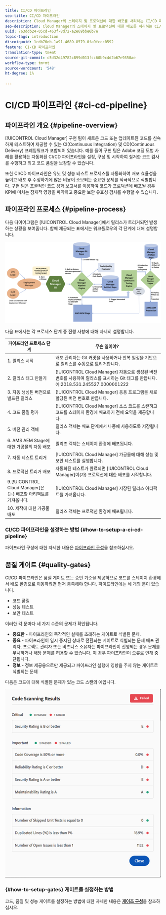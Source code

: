```yaml
---
title: CI/CD 파이프라인
seo-title: CI/CD 파이프라인
description: Cloud Manager의 스테이지 및 프로덕션에 대한 배포를 처리하는 CI/CD 파이프라인 개요
seo-description: Cloud Manager의 스테이지 및 프로덕션에 대한 배포를 처리하는 CI/CD 파이프라인에 대해 알아보려면 이 섹션을 따르십시오
uuid: 763ddb24-05cd-463f-8d72-a2e69bbe6b7e
topic-tags: introduction
discoiquuid: 1cdb76eb-1a91-4689-8579-0fa9fccc0592
feature: CI-CD 파이프라인
translation-type: tm+mt
source-git-commit: c5d32d49782c899d013fcc60b9c4d2b67e9350ae
workflow-type: tm+mt
source-wordcount: '548'
ht-degree: 1%

---
```



# CI/CD 파이프라인 {#ci-cd-pipeline}

## 파이프라인 개요 {#pipeline-overview}

[!UICONTROL Cloud Manager] 구현 팀이 새로운 코드 또는 업데이트된 코드를 신속하게 테스트하여 제공할 수 있는 CI(Continuous Integration) 및 CD(Continuous Delivery) 프레임워크가 포함되어 있습니다. 예를 들어 구현 팀은 Adobe 코딩 모범 사례를 활용하는 자동화된 CI/CD 파이프라인을 설정, 구성 및 시작하여 철저한 코드 검사를 수행하고 최고 코드 품질을 보장할 수 있습니다.

또한 CI/CD 파이프라인은 유닛 및 성능 테스트 프로세스를 자동화하여 배포 효율성을 높이고 배포 후 수정하기에 많은 비용이 소모되는 중요한 문제를 적극적으로 식별합니다. 구현 팀은 포괄적인 코드 성과 보고서를 이용하여 코드가 프로덕션에 배포될 경우 KPI에 미치는 잠재적 영향을 파악하고 중요한 보안 유효성 검사를 수행할 수 있습니다.

## 파이프라인 프로세스 {#pipeline-process}

다음 다이어그램은 [!UICONTROL Cloud Manager]에서 릴리스가 트리거되면 발생하는 상황을 보여줍니다. 함께 제공되는 표에서는 워크플로우의 각 단계에 대해 설명합니다.

![](assets/screen_shot_2018-05-30at82457pm.png)

다음 표에서는 각 프로세스 단계 중 진행 사항에 대해 자세히 설명합니다.

| 파이프라인 프로세스 단계 | 무슨 일이야? |
|---|---|
| 1. 릴리스 시작 | 배포 관리자는 Git 커밋을 사용하거나 반복 일정을 기반으로 릴리스를 수동으로 트리거합니다. |
| 2. 릴리스 태그 만들기 | [!UICONTROL Cloud Manager] 자동으로 생성된 버전 번호를 사용하여 릴리스를 표시하는 Git 태그를 만듭니다. 예:2018.531.245527.0000001222 |
| 3. 자동 생성된 버전으로 빌드된 릴리스 | [!UICONTROL Cloud Manager] 응용 프로그램을 새로 할당된 버전 번호로 만듭니다. |
| 4. 코드 품질 평가 | [!UICONTROL Cloud Manager] 소스 코드를 스캔하고 코드를 스테이지 환경에 배포하기 전에 요약을 제공합니다. |
| 5. 버전 관리 객체 | 릴리스 객체는 배포 단계에서 나중에 사용하도록 저장됩니다. |
| 6. AMS AEM Stage에 대한 가공물의 자동 배포 | 릴리즈 객체는 스테이지 환경에 배포됩니다. |
| 7. 자동 테스트 트리거 | [!UICONTROL Cloud Manager] 가공물에 대해 성능 및 보안 테스트를 실행합니다. |
| 8. 프로덕션 트리거 배포 | 자동화된 테스트가 완료되면 [!UICONTROL Cloud Manager]이(가) 프로덕션에 대한 배포를 시작합니다. |
| 9.[!UICONTROL Cloud Manager]은(는) 배포할 아티팩트를 가져옵니다. | [!UICONTROL Cloud Manager] 저장된 릴리스 아티팩트를 가져옵니다. |
| 10. 제작에 대한 가공물 배포 | 릴리즈 객체는 프로덕션 환경에 배포됩니다. |

### CI/CD 파이프라인을 설정하는 방법 {#how-to-setup-a-ci-cd-pipeline}

파이프라인 구성에 대한 자세한 내용은 [파이프라인 구성](configuring-pipeline.md)을 참조하십시오.

## 품질 게이트 {#quality-gates}

CI/CD 파이프라인은 품질 게이트 또는 승인 기준을 제공하므로 코드를 스테이지 환경에서 배포 환경으로 이동하려면 먼저 충족해야 합니다. 파이프라인에는 세 개의 문이 있습니다.

* 코드 품질
* 성능 테스트
* 보안 테스트

이러한 각 문마다 세 가지 수준의 문제가 확인됩니다.

* **중요한**  - 파이프라인의 즉각적인 실패를 초래하는 게이트로 식별된 문제.
* **중요**  - 파이프라인이 일시 중지된 상태로 전환되는 게이트로 식별되는 문제 배포 관리자, 프로젝트 관리자 또는 비즈니스 소유자는 파이프라인이 진행되는 경우 문제를 무시하거나 해당 문제를 허용할 수 있습니다. 이 경우 파이프라인이 오류로 인해 중단됩니다.
* **정보**  - 정보 제공용으로만 제공되고 파이프라인 실행에 영향을 주지 않는 게이트로 식별되는 문제

다음은 코드에 대해 식별된 문제가 있는 코드 스캔의 예입니다.

![](assets/quality-gate-failed.png)

### {#how-to-setup-gates} 게이트를 설정하는 방법

코드, 품질 및 성능 게이트를 설정하는 방법에 대한 자세한 내용은 **[게이츠 구성](configuring-pipeline.md)**&#x200B;을 참조하십시오.
